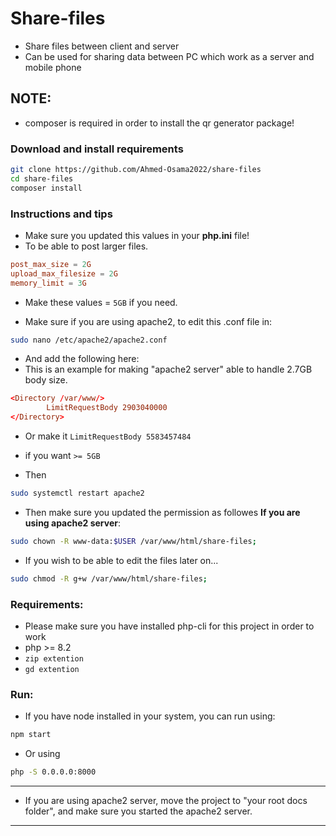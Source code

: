 # Share-files
- Share files between client and server
- Can be used for sharing data between PC which work as a server and mobile phone

## NOTE:
<!-- - Nodejs is required in this project to make the bootstrap css & fontawesome work!! -->
<!-- - Project is made to work on port 8000, so make sure it's empty! -->
- composer is required in order to install the qr generator package!

### Download and install requirements
```bash
git clone https://github.com/Ahmed-Osama2022/share-files
cd share-files
composer install
```

### Instructions and tips
- Make sure you updated this values in your <strong>php.ini</strong> file!
- To be able to post larger files.
```conf
post_max_size = 2G
upload_max_filesize = 2G
memory_limit = 3G
```
- Make these values = ``` 5GB ``` if you need.

- Make sure if you are using apache2, to edit this .conf file in:
```bash
sudo nano /etc/apache2/apache2.conf
```
- And add the following here:
- This is an example for making "apache2 server" able to handle 2.7GB body size.

```conf
<Directory /var/www/>
        LimitRequestBody 2903040000
</Directory>
```
- Or make it ``` LimitRequestBody 5583457484 ```
- if you want ``` >= 5GB ``` 

- Then
```bash
sudo systemctl restart apache2
```

- Then make sure you updated the permission as followes <strong>If you are using apache2 server</strong>:

```bash
sudo chown -R www-data:$USER /var/www/html/share-files;
````
- If you wish to be able to edit the files later on...
```bash
sudo chmod -R g+w /var/www/html/share-files;
````


### Requirements:
- Please make sure you have installed php-cli for this project in order to work
- php >= 8.2
- ```zip extention``` 
- ```gd extention```

### Run:
- If you have node installed in your system, you can run using:
```bash
npm start
```
- Or using 

```bash
php -S 0.0.0.0:8000
```
--- 
- If you are using apache2 server, move the project to "your root docs folder", and make sure you started the apache2 server.

---
